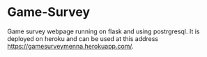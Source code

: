 # Game-Survey
 Game survey webpage running on flask and using postrgresql.
 It is deployed on heroku and can be used at this address https://gamesurveymenna.herokuapp.com/.

